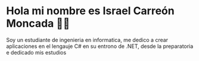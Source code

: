 # Hola mi nombre es Israel Carreón Moncada 👋🏻

Soy un estudiante de ingenieria en informatica, me dedico a crear aplicaciones en el lengauje C# en su entrono de .NET, desde la preparatoria e dedicado mis estudios
